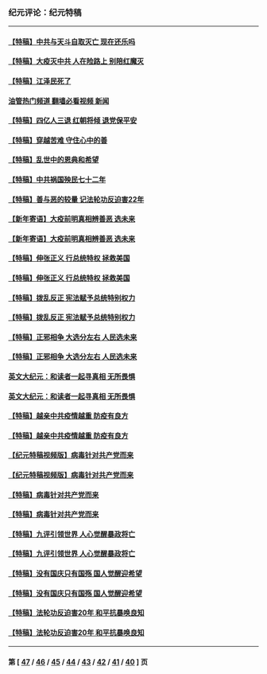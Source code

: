 ### 纪元评论：纪元特稿
---
#### [【特稿】中共与天斗自取灭亡 现在还乐吗](../../pages/nsc424/n13897482.md?02080330) 
#### [【特稿】大疫灭中共 人在险路上 别陪红魔灭](../../pages/nsc424/n13890697.md?02080330) 
#### [【特稿】江泽民死了](../../pages/nsc424/n13876300.md?02080330) 
#### [油管热门频道 翻墙必看视频 新闻](ok?02080330)
#### [【特稿】四亿人三退 红朝将倾 退党保平安](../../pages/nsc424/n13794378.md?02080330) 
#### [【特稿】穿越苦难 守住心中的善](../../pages/nsc424/n13784979.md?02080330) 
#### [【特稿】乱世中的恩典和希望](../../pages/nsc424/n13734687.md?02080330) 
#### [【特稿】中共祸国殃民七十二年](../../pages/nsc424/n13272607.md?02080330) 
#### [【特稿】善与恶的较量 记法轮功反迫害22年](../../pages/nsc424/n13086597.md?02080330) 
#### [【新年寄语】大疫前明真相辨善恶 选未来](../../pages/nsc424/n12660855.md?02080330) 
#### [【新年寄语】大疫前明真相辨善恶 选未来](../../pages/nsc424/n12660855.md?02080330) 
#### [【特稿】伸张正义 行总统特权 拯救美国](../../pages/nsc424/n12616806.md?02080330) 
#### [【特稿】伸张正义 行总统特权 拯救美国](../../pages/nsc424/n12616806.md?02080330) 
#### [【特稿】拨乱反正 宪法赋予总统特别权力](../../pages/nsc424/n12598306.md?02080330) 
#### [【特稿】拨乱反正 宪法赋予总统特别权力](../../pages/nsc424/n12598306.md?02080330) 
#### [【特稿】正邪相争 大选分左右 人民选未来](../../pages/nsc424/n12545208.md?02080330) 
#### [【特稿】正邪相争 大选分左右 人民选未来](../../pages/nsc424/n12545208.md?02080330) 
#### [英文大纪元：和读者一起寻真相 无所畏惧](../../pages/nsc424/n12542027.md?02080330) 
#### [英文大纪元：和读者一起寻真相 无所畏惧](../../pages/nsc424/n12542027.md?02080330) 
#### [【特稿】越亲中共疫情越重 防疫有良方](../../pages/nsc424/n12042989.md?02080330) 
#### [【特稿】越亲中共疫情越重 防疫有良方](../../pages/nsc424/n12042989.md?02080330) 
#### [【纪元特稿视频版】病毒针对共产党而来](../../pages/nsc424/n11977328.md?02080330) 
#### [【纪元特稿视频版】病毒针对共产党而来](../../pages/nsc424/n11977328.md?02080330) 
#### [【特稿】病毒针对共产党而来](../../pages/nsc424/n11928818.md?02080330) 
#### [【特稿】病毒针对共产党而来](../../pages/nsc424/n11928818.md?02080330) 
#### [【特稿】九评引领世界 人心觉醒暴政将亡](../../pages/nsc424/n11660496.md?02080330) 
#### [【特稿】九评引领世界 人心觉醒暴政将亡](../../pages/nsc424/n11660496.md?02080330) 
#### [【特稿】没有国庆只有国殇 国人觉醒迎希望](../../pages/nsc424/n11549354.md?02080330) 
#### [【特稿】没有国庆只有国殇 国人觉醒迎希望](../../pages/nsc424/n11549354.md?02080330) 
#### [【特稿】法轮功反迫害20年 和平抗暴唤良知](../../pages/nsc424/n11389135.md?02080330) 
#### [【特稿】法轮功反迫害20年 和平抗暴唤良知](../../pages/nsc424/n11389135.md?02080330) 

---
#### 第 [ [47](./47.md?02080330) / [46](./46.md?02080330) / [45](./45.md?02080330) / [44](./44.md?02080330) / [43](./43.md?02080330) / [42](./42.md?02080330) / [41](./41.md?02080330) / [40](./40.md?02080330) ] 页

